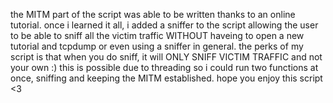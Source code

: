the MITM part of the script was able to be written thanks to an online tutorial.
once i learned it all, i added a sniffer to the script allowing the user to be able to sniff all the victim traffic
WITHOUT haveing to open a new tutorial and tcpdump or even using a sniffer in general.
the perks of my script is that when you do sniff, it will ONLY SNIFF VICTIM TRAFFIC and not your own :)
this is possible due to threading so i could run two functions at once, sniffing and keeping the MITM established.
hope you enjoy this script <3
